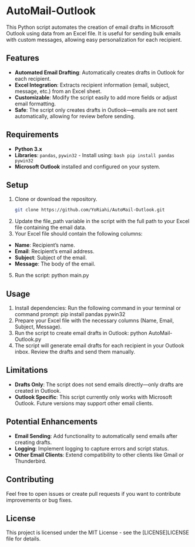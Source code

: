 # AutoMail-Outlook
This Python script automates the creation of email drafts in Microsoft Outlook using data from an Excel file. It is useful for sending bulk emails with custom messages, allowing easy personalization for each recipient.

## Features
- **Automated Email Drafting**: Automatically creates drafts in Outlook for each recipient.
- **Excel Integration**: Extracts recipient information (email, subject, message, etc.) from an Excel sheet.
- **Customizable**: Modify the script easily to add more fields or adjust email formatting.
- **Safe**: The script only creates drafts in Outlook—emails are not sent automatically, allowing for review before sending.

## Requirements
- **Python 3.x**
- **Libraries**: `pandas`, `pywin32` - Install using: ```bash pip install pandas pywin32 ```
- **Microsoft Outlook** installed and configured on your system.

## Setup
1. Clone or download the repository.
   ```bash
   git clone https://github.com/YoRiahi/AutoMail-Outlook.git
2. Update the file_path variable in the script with the full path to your Excel file containing the email data.
3. Your Excel file should contain the following columns:
- **Name**: Recipient’s name.
- **Email**: Recipient’s email address.
- **Subject**: Subject of the email.
- **Message**: The body of the email.
5. Run the script:
  python main.py

## Usage
1. Install dependencies: Run the following command in your terminal or command prompt:
   pip install pandas pywin32
2. Prepare your Excel file with the necessary columns (Name, Email, Subject, Message).
3. Run the script to create email drafts in Outlook:
python AutoMail-Outlook.py
4. The script will generate email drafts for each recipient in your Outlook inbox. Review the drafts and send them manually.

## Limitations
- **Drafts Only**: The script does not send emails directly—only drafts are created in Outlook.
- **Outlook Specific**: This script currently only works with Microsoft Outlook. Future versions may support other email clients.

## Potential Enhancements
- **Email Sending**: Add functionality to automatically send emails after creating drafts.
- **Logging**: Implement logging to capture errors and script status.
- **Other Email Clients**: Extend compatibility to other clients like Gmail or Thunderbird.

## Contributing
Feel free to open issues or create pull requests if you want to contribute improvements or bug fixes.

## License
This project is licensed under the MIT License - see the [LICENSE]LICENSE file for details.


